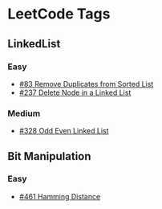# LeetCode Tags

## LinkedList
### Easy
+ [#83 Remove Duplicates from Sorted List](https://github.com/benlimao/LeetCode/blob/master/LeetCode/83.%20Remove%20Duplicates%20from%20Sorted%20List.cpp)
+ [#237 Delete Node in a Linked List](https://github.com/benlimao/LeetCode/blob/master/LeetCode/237.%20Delete%20Node%20in%20a%20Linked%20List.cpp)
### Medium
+ [#328 Odd Even Linked List](https://github.com/benlimao/LeetCode/blob/master/LeetCode/328.%20Odd%20Even%20Linked%20List.cpp)

## Bit Manipulation
### Easy
+ [#461 Hamming Distance](https://github.com/benlimao/LeetCode/blob/master/LeetCode/461.%20Hamming%20Distance.cpp)


